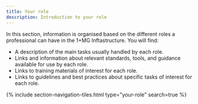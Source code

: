```yaml
---
title: Your role
description: Introduction to your role
---
```


In this section, information is organised based on the different roles a professional can have in the 1+MG Inftastructure. You will find:

* A description of the main tasks usually handled by each role.
* Links and information about relevant standards, tools, and guidance available for use by each role.
* Links to training materials of interest for each role.
* Links to guidelines and best practices about specific tasks of interest for each role.


{% include section-navigation-tiles.html type="your-role" search=true %}